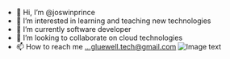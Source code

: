 - 👋 Hi, I’m @joswinprince
- 👀 I’m interested in learning and teaching new technologies
- 🌱 I’m currently software developer
- 💞️ I’m looking to collaborate on cloud technologies
- 📫 How to reach me ...gluewell.tech@gmail.com
![Image text](gluewell/screenshot.png)
<!---
joswinprince/joswinprince is a ✨ special ✨ repository because its `README.md` (this file) appears on your GitHub profile.
You can click the Preview link to take a look at your changes.
--->
